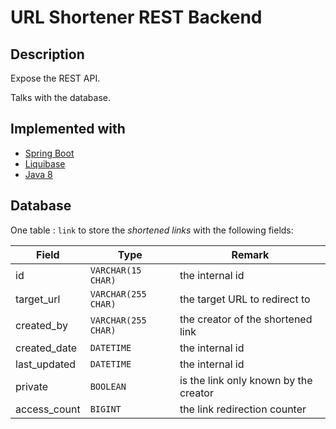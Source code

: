 # URL Shortener REST Backend

## Description

Expose the REST API.

Talks with the database.

## Implemented with

* [Spring Boot](https://spring.io/projects/spring-boot)
* [Liquibase](http://www.liquibase.org/)
* [Java 8](https://www.oracle.com/technetwork/java/javase/downloads/jre8-downloads-2133155.html)

## Database

One table : `link` to store the _shortened links_ with the following fields:

| Field | Type | Remark |
|-------|------|--------|
| id | `VARCHAR(15 CHAR)` | the internal id |
| target_url | `VARCHAR(255 CHAR)` | the target URL to redirect to |
| created_by | `VARCHAR(255 CHAR)` | the creator of the shortened link |
| created_date | `DATETIME` | the internal id |
| last_updated | `DATETIME` | the internal id |
| private | `BOOLEAN` | is the link only known by the creator |
| access_count | `BIGINT` | the link redirection counter |
